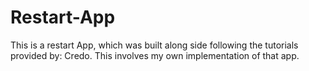 # Restart-App
This is a restart App, which was built along side following the tutorials provided by: Credo. This involves my own implementation of that app. 
